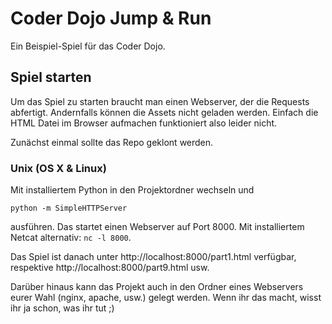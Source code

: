 # Coder Dojo Jump & Run

Ein Beispiel-Spiel für das Coder Dojo.

## Spiel starten

Um das Spiel zu starten braucht man einen Webserver, der die Requests abfertigt. Andernfalls können die Assets nicht geladen werden. Einfach die HTML Datei im Browser aufmachen funktioniert also leider nicht.

Zunächst einmal sollte das Repo geklont werden.

### Unix (OS X & Linux)

Mit installiertem Python in den Projektordner wechseln und

`python -m SimpleHTTPServer`

ausführen. Das startet einen Webserver auf Port 8000. Mit installiertem Netcat alternativ: `nc -l 8000`.

Das Spiel ist danach unter http://localhost:8000/part1.html verfügbar, respektive http://localhost:8000/part9.html usw.

Darüber hinaus kann das Projekt auch in den Ordner eines Webservers eurer Wahl (nginx, apache, usw.) gelegt werden. Wenn ihr das macht, wisst ihr ja schon, was ihr tut ;)


